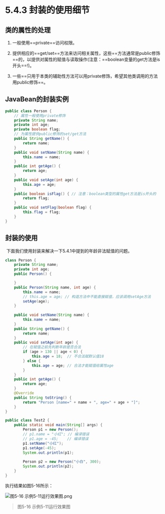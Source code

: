 # 5.4.3 封装的使用细节

## 类的属性的处理

1. 一般使用==private==访问权限。

2. 提供相应的==get/set==方法来访问相关属性，这些==方法通常是public修饰==的，以提供对属性的赋值与读取操作(注意：==boolean变量的get方法是is开头==!)。

3. 一些==只用于本类的辅助性方法可以用private修饰，希望其他类调用的方法用public修饰==。

## JavaBean的封装实例

```java
public class Person {
	// 属性一般使用private修饰
	private String name;
	private int age;
	private boolean flag;
	// 为属性提供public修饰的set/get方法
	public String getName() {
		return name;
	}
	public void setName(String name) {
		this.name = name;
	}
	public int getAge() {
		return age;
	}
	public void setAge(int age) {
		this.age = age;
	}
	public boolean isFlag() { // 注意：boolean类型的属性get方法是is开头的
		return flag;
	}
	public void setFlag(boolean flag) {
		this.flag = flag;
	}
}
```

## 封装的使用

​    下面我们使用封装来解决一下5.4.1中提到的年龄非法赋值的问题。

```java
class Person {
	private String name;
	private int age;
	public Person() {

	}
	public Person(String name, int age) {
		this.name = name;
		// this.age = age; // 构造方法中不能直接赋值，应该调用setAge方法
		setAge(age);
	}
	
	public void setName(String name) {
		this.name = name;
	}
	public String getName() {
		return name;
	}
	public void setAge(int age) {
		// 在赋值之前先判断年龄是否合法
		if (age > 130 || age < 0) {
			this.age = 18;  // 不合法赋默认值18
		} else {
			this.age = age; // 合法才能赋值给属性age
		}
	}
	public int getAge() {
		return age;
	}
	@Override
	public String toString() {
		return "Person [name=" + name + ", age=" + age + "]";
	}
}

public class Test2 {
	public static void main(String[] args) {
		Person p1 = new Person();
		// p1.name = "小红"; // 编译错误
		// p1.age = -45;    // 编译错误
		p1.setName("小红");
		p1.setAge(-45);
		System.out.println(p1);
		
		Person p2 = new Person("小白", 300);
		System.out.println(p2);
	}
}
```

   执行结果如图5-16所示：

![图5-16 示例5-11运行效果图.png](https://www.sxt.cn/360shop/Public/admin/UEditor/20170520/1495253058271276.png)

> 图5-16 示例5-11运行效果图

